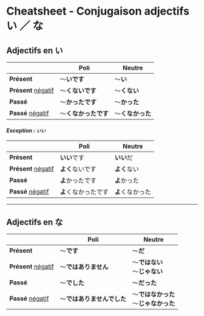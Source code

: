 # Cheatsheet - Conjugaison adjectifs い ／ な
## Adjectifs en い

|                            | Poli                 | Neutre           |
| -------------------------- | -------------------- | ---------------- |
| **Présent**                | ～**いです**         | ～**い**         |
| **Présent** <u>négatif</u> | ～**くないです**     | ～**くない**     |
| **Passé**                  | ～**かったです**     | ～**かった**     |
| **Passé** <u>négatif</u>   | ～**くなかったです** | ～**くなかった** |

#### *Exception : `いい`*
|                            | Poli                 | Neutre           |
| -------------------------- | -------------------- | ---------------- |
| **Présent**                | **いい**です         | **いい**だ       |
| **Présent** <u>négatif</u> | **よく**ないです     | **よく**ない     |
| **Passé**                  | **よ**かったです     | **よ**かった     |
| **Passé** <u>négatif</u>   | **よ**くなかったです | **よ**くなかった |



------



## Adjectifs en な

|                            | Poli                       | Neutre                                     |
| -------------------------- | -------------------------- | ------------------------------------------ |
| **Présent**                | ～**です**                 | ～**だ**                                   |
| **Présent** <u>négatif</u> | ～**ではありません**       | ～**ではない**<br />～**じゃない**         |
| **Passé**                  | ～**でした**               | ～**だった**                               |
| **Passé** <u>négatif</u>   | ～**ではありませんでした** | ～**ではなかった**<br />～**じゃなかった** |